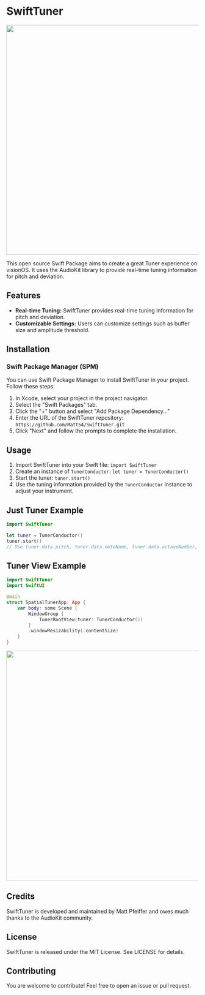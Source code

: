 # SwiftTuner

<p align="center">
<kbd>
    <img src="MediaFiles/GuitarVideo.gif" width="600">
</kbd>
</p>

This open source Swift Package aims to create a great Tuner experience on visionOS. It uses the AudioKit library to provide real-time tuning information for pitch and deviation.

## Features

- **Real-time Tuning:** SwiftTuner provides real-time tuning information for pitch and deviation.
- **Customizable Settings:** Users can customize settings such as buffer size and amplitude threshold.

## Installation

### Swift Package Manager (SPM)

You can use Swift Package Manager to install SwiftTuner in your project. Follow these steps:

1. In Xcode, select your project in the project navigator.
2. Select the "Swift Packages" tab.
3. Click the "+" button and select "Add Package Dependency..."
4. Enter the URL of the SwiftTuner repository: `https://github.com/Matt54/SwiftTuner.git`
5. Click "Next" and follow the prompts to complete the installation.

## Usage

1. Import SwiftTuner into your Swift file: `import SwiftTuner`
2. Create an instance of `TunerConductor`: `let tuner = TunerConductor()`
3. Start the tuner: `tuner.start()`
4. Use the tuning information provided by the `TunerConductor` instance to adjust your instrument.

## Just Tuner Example

```swift
import SwiftTuner

let tuner = TunerConductor()
tuner.start()
// Use tuner.data.pitch, tuner.data.noteName, tuner.data.octaveNumber, tuner.data.deviation as needed
```

## Tuner View Example

``` swift
import SwiftTuner
import SwiftUI

@main
struct SpatialTunerApp: App {
    var body: some Scene {
        WindowGroup {
            TunerRootView(tuner: TunerConductor())
        }
        .windowResizability(.contentSize)
    }
}
```


<p align="center">
<kbd>
    <img src="MediaFiles/JustTuner.gif" width="600">
</kbd>
</p>

## Credits

SwiftTuner is developed and maintained by Matt Pfeiffer and owes much thanks to the AudioKit community.

## License

SwiftTuner is released under the MIT License. See LICENSE for details.

## Contributing

You are welcome to contribute! Feel free to open an issue or pull request.
